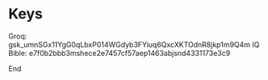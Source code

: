 #  Keys

Groq: 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
IQ Bible: e7f0b2bbb3mshece2e7457cf57aep1463abjsnd4331173e3c9


End
